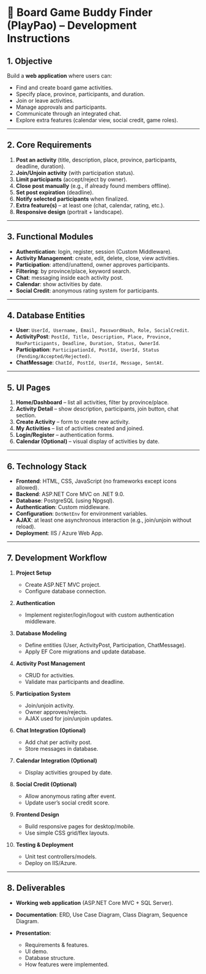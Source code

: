 # 🎲 Board Game Buddy Finder (PlayPao) – Development Instructions

## 1. Objective

Build a **web application** where users can:

* Find and create board game activities.
* Specify place, province, participants, and duration.
* Join or leave activities.
* Manage approvals and participants.
* Communicate through an integrated chat.
* Explore extra features (calendar view, social credit, game roles).

---

## 2. Core Requirements

1. **Post an activity** (title, description, place, province, participants, deadline, duration).
2. **Join/Unjoin activity** (with participation status).
3. **Limit participants** (accept/reject by owner).
4. **Close post manually** (e.g., if already found members offline).
5. **Set post expiration** (deadline).
6. **Notify selected participants** when finalized.
7. **Extra feature(s)** – at least one (chat, calendar, rating, etc.).
8. **Responsive design** (portrait + landscape).

---

## 3. Functional Modules

* **Authentication**: login, register, session (Custom Middleware).
* **Activity Management**: create, edit, delete, close, view activities.
* **Participation**: attend/unattend, owner approves participants.
* **Filtering**: by province/place, keyword search.
* **Chat**: messaging inside each activity post.
* **Calendar**: show activities by date.
* **Social Credit**: anonymous rating system for participants.

---

## 4. Database Entities

* **User**: `UserId, Username, Email, PasswordHash, Role, SocialCredit`.
* **ActivityPost**: `PostId, Title, Description, Place, Province, MaxParticipants, Deadline, Duration, Status, OwnerId`.
* **Participation**: `ParticipationId, PostId, UserId, Status (Pending/Accepted/Rejected)`.
* **ChatMessage**: `ChatId, PostId, UserId, Message, SentAt`.

---

## 5. UI Pages

1. **Home/Dashboard** – list all activities, filter by province/place.
2. **Activity Detail** – show description, participants, join button, chat section.
3. **Create Activity** – form to create new activity.
4. **My Activities** – list of activities created and joined.
5. **Login/Register** – authentication forms.
6. **Calendar (Optional)** – visual display of activities by date.

---

## 6. Technology Stack

* **Frontend**: HTML, CSS, JavaScript (no frameworks except icons allowed).
* **Backend**: ASP.NET Core MVC on .NET 9.0.
* **Database**: PostgreSQL (using Npgsql).
* **Authentication**: Custom middleware.
* **Configuration**: `DotNetEnv` for environment variables.
* **AJAX**: at least one asynchronous interaction (e.g., join/unjoin without reload).
* **Deployment**: IIS / Azure Web App.

---

## 7. Development Workflow

1. **Project Setup**

   * Create ASP.NET MVC project.
   * Configure database connection.

2. **Authentication**

   * Implement register/login/logout with custom authentication middleware.

3. **Database Modeling**

   * Define entities (User, ActivityPost, Participation, ChatMessage).
   * Apply EF Core migrations and update database.

4. **Activity Post Management**

   * CRUD for activities.
   * Validate max participants and deadline.

5. **Participation System**

   * Join/unjoin activity.
   * Owner approves/rejects.
   * AJAX used for join/unjoin updates.

6. **Chat Integration (Optional)**

   * Add chat per activity post.
   * Store messages in database.

7. **Calendar Integration (Optional)**

   * Display activities grouped by date.

8. **Social Credit (Optional)**

   * Allow anonymous rating after event.
   * Update user’s social credit score.

9. **Frontend Design**

   * Build responsive pages for desktop/mobile.
   * Use simple CSS grid/flex layouts.

10. **Testing & Deployment**

    * Unit test controllers/models.
    * Deploy on IIS/Azure.

---

## 8. Deliverables

* **Working web application** (ASP.NET Core MVC + SQL Server).
* **Documentation**: ERD, Use Case Diagram, Class Diagram, Sequence Diagram.
* **Presentation**:

  * Requirements & features.
  * UI demo.
  * Database structure.
  * How features were implemented.
